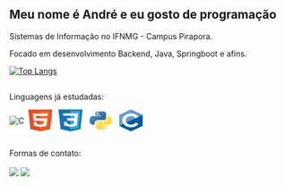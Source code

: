 <div>
  <h2 align="left">Meu nome é André e eu gosto de programação</h2>
</div>

Sistemas de Informação no IFNMG - Campus Pirapora.

Focado em desenvolvimento Backend, Java, Springboot e afins.

[![Top Langs](https://github-readme-stats.vercel.app/api/top-langs/?username=CodeliciousBoy&theme=dracula)](https://github.com/anuraghazra/github-readme-stats)

##
Linguagens já estudadas:
<div style="display: inline_block">
  <img align="center" alt="C" height="40" width="50" src="https://cdn.jsdelivr.net/gh/devicons/devicon@latest/icons/java/java-original.svg">
  <img align="center" alt="HTML" height="40" width="50" src="https://raw.githubusercontent.com/devicons/devicon/master/icons/html5/html5-original.svg">
  <img align="center" alt="CSS" height="40" width="50" src="https://raw.githubusercontent.com/devicons/devicon/master/icons/css3/css3-original.svg">
  <img align="center" alt="Python" height="40" width="50" src="https://raw.githubusercontent.com/devicons/devicon/master/icons/python/python-original.svg">
  <img align="center" alt="C" height="40" width="50" src="https://raw.githubusercontent.com/devicons/devicon/master/icons/c/c-original.svg">

</div>

##

<div> 
  Formas de contato:<br><br>
  <a href = "mailto:andresistemasdeinformacao1@gmail.com"><img src="https://img.shields.io/badge/-Gmail-%23333?style=for-the-badge&logo=gmail&logoColor=white" target="_blank"></a>
  <a href="" target="_blank"><img src="https://img.shields.io/badge/-LinkedIn-%230077B5?style=for-the-badge&logo=linkedin&logoColor=white" target="_blank"></a> 
</div>

